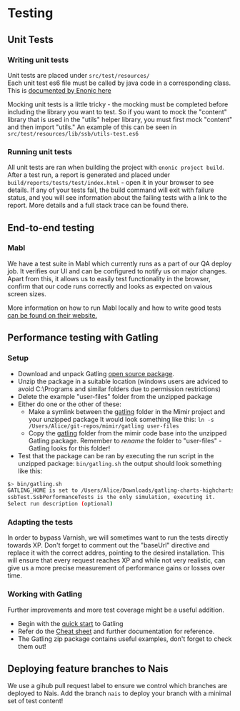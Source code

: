# Testing
## Unit Tests
### Writing unit tests
Unit tests are placed under `src/test/resources/`  
Each unit test es6 file must be called by java code in a corresponding class. This is [documented by Enonic here](https://developer.enonic.com/guides/writing-unit-tests)

Mocking unit tests is a little tricky - the mocking must be completed before including the library you want to test. So if you want to mock the "content" library that is used in the "utils" helper library, you must first mock "content" and then import "utils." An example of this can be seen in `src/test/resources/lib/ssb/utils-test.es6`

### Running unit tests
All unit tests are ran when building the project with `enonic project build`.   
After a test run, a report is generated and placed under `build/reports/tests/test/index.html` - open it in your browser to see details. If any of your tests fail, the build command will exit with failure status, and you will see information about the failing tests with a link to the report. More details and a full stack trace can be found there. 

## End-to-end testing
### Mabl
We have a test suite in Mabl which currently runs as a part of our QA deploy job. It verifies our UI and can be configured to notify us on major changes. Apart from this, it allows us to easily test functionality in the browser, confirm that our code runs correctly and looks as expected on vaious screen sizes. 

More information on how to run Mabl locally and how to write good tests [can be found on their website.](https://help.mabl.com) 

## Performance testing with Gatling
### Setup
- Download and unpack Gatling [open source package](https://gatling.io/open-source/). 
- Unzip the package in a suitable location (windows users are adviced to avoid C:\Programs and similar folders due to permission restrictions)
- Delete the example "user-files" folder from the unzipped package
- Either do one or the other of these: 
  - Make a symlink between the [gatling](/gatling) folder in the Mimir project and your unzipped package
  It would look something like this: `ln -s /Users/Alice/git-repos/mimir/gatling user-files`
  - Copy the [gatling](/gatling) folder from the mimir code base into the unzipped Gatling package. Remember to *rename* the folder to "user-files" - Gatling looks for this folder! 
- Test that the package can be ran by executing the run script in the unzipped package: `bin/gatling.sh`
  the output should look something like this: 
```bash
$> bin/gatling.sh
GATLING_HOME is set to /Users/Alice/Downloads/gatling-charts-highcharts-bundle-3.6.1
ssbTest.SsbPerformanceTests is the only simulation, executing it.
Select run description (optional)
``` 

### Adapting the tests
In order to bypass Varnish, we will sometimes want to run the tests directly towards XP. Don't forget to comment out the "baseUrl" directive and replace it with the correct addres, pointing to the desired installation. This will ensure that every request reaches XP and while not very realistic, can give us a more precise measurement of performance gains or losses over time. 

### Working with Gatling
Further improvements and more test coverage might be a useful addition. 
- Begin with the [quick start](https://gatling.io/docs/gatling/tutorials/quickstart/) to Gatling
- Refer do the [Cheat sheet](https://gatling.io/docs/gatling/reference/current/cheat-sheet/) and further documentation for reference. 
- The Gatling zip package contains useful examples, don't forget to check them out!

## Deploying feature branches to Nais
We use a gihub pull request label to ensure we control which branches are deployed to Nais. 
Add the branch `nais` to deploy your branch with a minimal set of test content!
